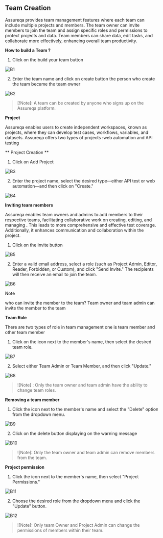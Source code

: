 ﻿

## Team Creation
Assureqa provides team management features where each team can include multiple projects and members. The team owner can invite members to join the team and assign specific roles and permissions to protect projects and data. Team members can share data, edit tasks, and collaborate more effectively, enhancing overall team productivity.

**How to build a Team ?**

1. Click on the build your team button 

![B1](./TeamImages/B1.png)
   
2. Enter the team name and click on create button the person who create the team became the team owner

![B2](./TeamImages/B2.png)

> [!Note]: 
> A team can be created by anyone who signs up on the Assureqa platform.

  **Project** 
 
Assureqa enables users to create independent workspaces, known as projects, where they can develop test cases, workflows, variables, and datasets.
Assureqa offers two types of projects  :web automation and API testing 

** Project Creation **

1. Click on Add Project

![B3](./TeamImages/B3.png)

2. Enter the project name, select the desired type—either API test or web automation—and then click on "Create."

![B4](./TeamImages/B4.png)
 
 **Inviting team members** 

Assureqa enables team owners and admins to add members to their respective teams, facilitating collaborative work on creating, editing, and managing . This leads to more comprehensive and effective test coverage. Additionally, it enhances communication and collaboration within the project.

1. Click on the invite button 

![B5](./TeamImages/B5.png)

2. Enter a valid email address, select a role (such as Project Admin, Editor, Reader, Forbidden, or Custom), and click "Send Invite." The recipients will then receive an email to join the team.

![B6](./TeamImages/B6.png)

> [!NOTE]
> who can invite the member to the team?
> Team owner and team admin can invite the member to the team 

**Team Role**

There are two types of role in team management one is team member and   other team member 

1. Click on the icon next to the member's name, then select the desired team role.

![B7](./TeamImages/B7.png)

2. Select either Team Admin or Team Member, and then click "Update."

![B8](./TeamImages/B8.png)

> ![Note] : 
> Only the team owner and team admin have the ability to change team roles.

 **Removing a team member**
 
 1. Click the icon next to the member's name and select the "Delete" option from the dropdown menu.

![B9](./TeamImages/B9.png)

2. Click on the delete button displaying on the warning message 

![B10](./TeamImages/B10.png)

> ![Note]:
> Only the team owner and team admin can remove members from the team.
 
 **Project permission**
 
1. Click the icon next to the member's name, then select "Project Permissions."

![B11](./TeamImages/B11.png)

2. Choose the desired role from the dropdown menu and click the "Update" button.

![B12](./TeamImages/B12.png)

> ![Note]: 
> Only team Owner and Project Admin can change the permissions of members within their team.



